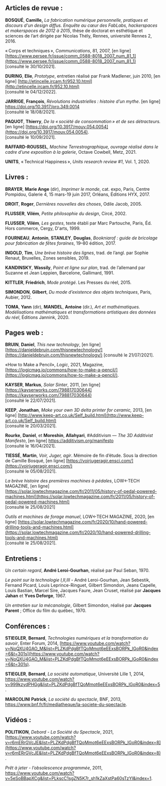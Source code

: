 ﻿## Articles de revue :

  

**BOSQUÉ**, **Camille,** *La fabrication numérique personnelle, pratiques et discours d'un design diffus. Enquête au cœur des FabLabs, hackerspaces et makerspaces de 2012 à 2015*, thèse de doctorat en esthétique et sciences de l’art dirigée par Nicolas Thély, Rennes, université Rennes 2, 2016.

  

«&#8239;Corps et techniques&#8239;», *Communications*, 81, 2007, [en ligne] [https://www.persee.fr/issue/comm_0588-8018_2007_num_81_1](https://www.persee.fr/issue/comm_0588-8018_2007_num_81_1) <br>[consulté le 30/10/2021].

  

**DURING**, **Elie**, *Prototype*, entretien réalisé par Frank Madlener, juin 2010, [en ligne] [http://etincelle.ircam.fr/952.10.html](http://etincelle.ircam.fr/952.10.html) <br>[consulté le 04/12/2022].

  

**JARRIGE**, **François**, *Révolutions industrielles : histoire d’un mythe*. [en ligne]  https://doi.org/10.3917/pro.349.0014 
<br>[consulté le 18/08/2021].

**PAQUOT**, **Thierry**, *De la «&#8239;société de consommation&#8239;» et de ses détracteurs.* [en ligne] [https://doi.org/10.3917/mouv.054.0054](https://doi.org/10.3917/mouv.054.0054). 
<br> [consulté le 10/09/2021].

**RAFFARD-ROUSSEL**, *Machine Terrestrographique, ouvrage réalisé dans le cadre d’une exposition à la galerie*, Octave Cowbell, Metz, 2021.

**UNITS**, «&#8239;Technical Happiness&#8239;», *Units research review #1*, Vol. 1, 2020.

  
  
  
  
  

## Livres :

**BRAYER**, **Marie Ange** (dir), *Imprimer le monde*, cat. expo, Paris, Centre Pompidou, Galerie 4, 15 mars-19 juin 2017, Orléans, Éditions HYX, 2017.

**DROIT**, **Roger**, *Dernières nouvelles des choses*, Odile Jacob, 2005.

**FLUSSER**, **Vilém**, *Petite philosophie du design*, Circé, 2002.

**FLUSSER**, **Vilém**, *Les gestes*, texte établi par Marc Partouche, Paris, Éd. Hors commerce, Cergy, D'arts, 1999.

**FOURNEAU**, **Antonin**, **STANLEY**, **Douglas**, *Bookniarof : guide de bricolage pour fabrication de fêtes foraines*, 19–80 édition, 2017.

**INGOLD**, **Tim**, *Une brève histoire des lignes*, trad. de l’angl. par Sophie Renaut, Bruxelles, Zones sensibles, 2019.

**KANDINSKY**, **Wassily**, *Point et ligne sur plan*, trad. de l’allemand par Suzanne et Jean Leppien, Barcelone, Gallimard, 1991.

**KITTLER**, **Friedrich**, *Mode protégé*. Les Presses du réel, 2015.

**SIMONDON**, **Gilbert**, *Du mode d’existence des objets techniques*, Paris, Aubier, 2012.

**TOMA**, **Yann** (dir), **MANDEL**, **Antoine** (dir.), *Art et mathématiques. Modélisations mathématiques et transformations artistiques des données du réel*, Éditions Jannink, 2020.

  
  

## Pages web :

  

**BRUIN**, **Daniel**, *This new technology*, [en ligne] [https://danieldebruin.com/thisnewtechnology/](https://danieldebruin.com/thisnewtechnology/) [consulté le 21/07/2021].

«How to Make a Pencil», *Logic*, 2021, Magazine,[https://logicmag.io/commons/how-to-make-a-pencil/](https://logicmag.io/commons/how-to-make-a-pencil/).

**KAYSER**, **Markus**, *Solar Sinter*, 2011, [en ligne] [https://kayserworks.com/798817030644](https://kayserworks.com/798817030644) <br>[consulté le 22/07/2021].

**KEEP**, **Jonathan**, *Make your own 3D delta printer for ceramic,* 2013, [en ligne] [http://www.keep-art.co.uk/Self_build.html](http://www.keep-art.co.uk/Self_build.html) <br>[consulté le 20/03/2021].

**Rourke**, **Daniel**, et **Moreshin**,  **Allahyari**, #Additivism — *The 3D Additivist Manifesto*, [en ligne] https://additivism.org/manifesto <br>[consulté le 16/04/2021].

**TIESSÉ**, **Martin**, *Voir, Juger, agir*. Mémoire de fin d’étude. Sous la direction de Camille Bosqué, [en ligne] [https://voirjugeragir.ensci.com/](https://voirjugeragir.ensci.com/) <br> [consulté le 05/08/2021].

*La brève histoire des premières machines à pédales*, LOW←TECH MAGAZINE, [en ligne] [https://solar.lowtechmagazine.com/fr/2011/05/history-of-pedal-powered-machines.html](https://solar.lowtechmagazine.com/fr/2011/05/history-of-pedal-powered-machines.html) <br> [consulté le 25/08/2021]

*Outils et machines de forage manuel*, LOW←TECH MAGAZINE, 2020, [en ligne] [https://solar.lowtechmagazine.com/fr/2020/10/hand-powered-drilling-tools-and-machines.html](https://solar.lowtechmagazine.com/fr/2020/10/hand-powered-drilling-tools-and-machines.html) <br> [consulté le 25/08/2021].

  

## Entretiens :

*Un certain regard*, **André Leroi-Gourhan**, réalisé par Paul Seban, 1970.

  *Le point sur la technologie I,II,III* - André Leroi-Gourhan, Jean Sebestik, Fernand Picard, Louis Leprince-Ringuet, Gilbert Simondon, Jeans Capelle, Louis Bastian, Marcel Sire,  Jacques Faure,  Jean Cruset, réalisé par **Jacques Jahan** et **Yves Deforge**, 1967.

*Un entretien sur la mécanologie*, Gilbert Simondon, réalisé par **Jacques Parent** ; Office du film du québec, 1970.

  
  
  
  
  

## Conférences :

**STIEGLER**,  **Bernard**, *Technologies numériques et la transformation du savoir*, Enter Forum, 2014, [https://www.youtube.com/watch?v=NoQXU4GAO_M&list=PLZKdPdgBfTQoMmot6eEExsBORPk_lGoR0&index=6&t=301s](https://www.youtube.com/watch?v=NoQXU4GAO_M&list=PLZKdPdgBfTQoMmot6eEExsBORPk_lGoR0&index=6&t=301s).

  

**STIEGLER**,  **Bernard**, *La société automatique*, Université Lille 1, 2014, https://www.youtube.com/watch?v=999kzydPHGg&list=PLZKdPdgBfTQoMmot6eEExsBORPk_lGoR0&index=5.

  

**MARCOLINI**  **Patrick**, *La société du spectacle*, BNF, 2013, https://www.bnf.fr/fr/mediatheque/la-societe-du-spectacle.

  
  
  

##  Vidéos :

  

**POLITIKON**, *Debord - La Société du Spectacle*, 2021, [https://www.youtube.com/watch?v=r6mERrGVcJE&list=PLZKdPdgBfTQoMmot6eEExsBORPk_lGoR0&index=8](https://www.youtube.com/watch?v=r6mERrGVcJE&list=PLZKdPdgBfTQoMmot6eEExsBORPk_lGoR0&index=8).

*Prêt à jeter - l’obsolescence programmée*, 2011, https://www.youtube.com/watch?v=5eSoBBapXCg&list=PLkscC1sgZN5K7r_sh1kZaXstPa60sTzYl&index=1.
